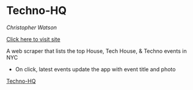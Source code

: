# Techno-HQ

_Christopher Watson_

[Click here to visit site](https://agile-springs-82992.herokuapp.com)

A web scraper that lists the top House, Tech House, & Techno events in NYC

* On click, latest events update the app with event title and photo

[Techno-HQ](https://github.com/christopher-watson/Techno-HQ/blob/master/public/img/2018-06-16%2017.29.26.gif?raw=true "Techno HQ")